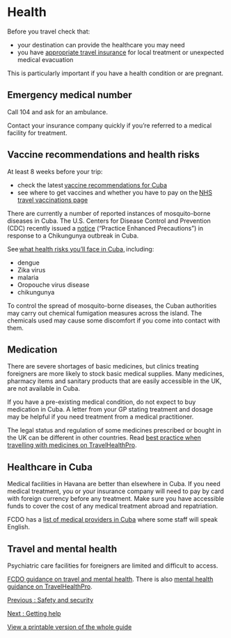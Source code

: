 # Health

Before you travel check that:

* your destination can provide the healthcare you may need
* you have [appropriate travel insurance](https://www.gov.uk/guidance/foreign-travel-insurance) for local treatment or unexpected medical evacuation

This is particularly important if you have a health condition or are pregnant.

## Emergency medical number

Call 104 and ask for an ambulance.

Contact your insurance company quickly if you’re referred to a medical facility for treatment.

## Vaccine recommendations and health risks

At least 8 weeks before your trip:

* check the latest [vaccine recommendations for Cuba](https://travelhealthpro.org.uk/country/60/cuba#Vaccine_Recommendations)
* see where to get vaccines and whether you have to pay on the [NHS travel vaccinations page](https://www.nhs.uk/conditions/travel-vaccinations/)

There are currently a number of reported instances of mosquito-borne diseases in Cuba. The U.S. Centers for Disease Control and Prevention (CDC) recently issued a [notice](https://wwwnc.cdc.gov/travel/notices/level2/chikungunya-cuba) (“Practice Enhanced Precautions”) in response to a Chikungunya outbreak in Cuba.

See [what health risks you’ll face in Cuba,](https://travelhealthpro.org.uk/country/60/cuba) including:

* dengue
* Zika virus
* malaria
* Oropouche virus disease
* chikungunya

To control the spread of mosquito-borne diseases, the Cuban authorities may carry out chemical fumigation measures across the island. The chemicals used may cause some discomfort if you come into contact with them.

## Medication

There are severe shortages of basic medicines, but clinics treating foreigners are more likely to stock basic medical supplies. Many medicines, pharmacy items and sanitary products that are easily accessible in the UK, are not available in Cuba.

If you have a pre-existing medical condition, do not expect to buy medication in Cuba. A letter from your GP stating treatment and dosage may be helpful if you need treatment from a medical practitioner.

The legal status and regulation of some medicines prescribed or bought in the UK can be different in other countries. Read [best practice when travelling with medicines on TravelHealthPro](https://travelhealthpro.org.uk/factsheet/43/medicines-abroad).

## Healthcare in Cuba

Medical facilities in Havana are better than elsewhere in Cuba. If you need medical treatment, you or your insurance company will need to pay by card with foreign currency before any treatment. Make sure you have accessible funds to cover the cost of any medical treatment abroad and repatriation.

FCDO has a [list of medical providers in Cuba](https://www.gov.uk/government/publications/cuba-list-of-medical-facilitiespractitioners) where some staff will speak English.

## Travel and mental health

Psychiatric care facilities for foreigners are limited and difficult to access.

[FCDO guidance on travel and mental health](https://www.gov.uk/guidance/foreign-travel-advice-for-people-with-mental-health-issues). There is also [mental health guidance on TravelHealthPro](https://travelhealthpro.org.uk/factsheet/85/travelling-with-mental-health-conditions).

[Previous
:
Safety and security](/foreign-travel-advice/cuba/safety-and-security)

[Next
:
Getting help](/foreign-travel-advice/cuba/getting-help)

[View a printable version of the whole guide](/foreign-travel-advice/cuba/print)